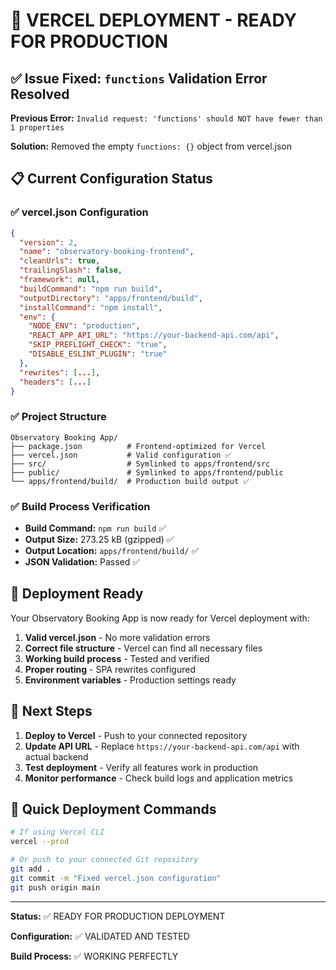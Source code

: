 # 🎉 VERCEL DEPLOYMENT - READY FOR PRODUCTION

## ✅ Issue Fixed: `functions` Validation Error Resolved

**Previous Error:** `Invalid request: 'functions' should NOT have fewer than 1 properties`

**Solution:** Removed the empty `functions: {}` object from vercel.json

## 📋 Current Configuration Status

### ✅ vercel.json Configuration
```json
{
  "version": 2,
  "name": "observatory-booking-frontend",
  "cleanUrls": true,
  "trailingSlash": false,
  "framework": null,
  "buildCommand": "npm run build",
  "outputDirectory": "apps/frontend/build",
  "installCommand": "npm install",
  "env": {
    "NODE_ENV": "production",
    "REACT_APP_API_URL": "https://your-backend-api.com/api",
    "SKIP_PREFLIGHT_CHECK": "true",
    "DISABLE_ESLINT_PLUGIN": "true"
  },
  "rewrites": [...],
  "headers": [...]
}
```

### ✅ Project Structure
```
Observatory Booking App/
├── package.json          # Frontend-optimized for Vercel
├── vercel.json           # Valid configuration ✅
├── src/                  # Symlinked to apps/frontend/src
├── public/               # Symlinked to apps/frontend/public
└── apps/frontend/build/  # Production build output ✅
```

### ✅ Build Process Verification
- **Build Command:** `npm run build` ✅
- **Output Size:** 273.25 kB (gzipped) ✅
- **Output Location:** `apps/frontend/build/` ✅
- **JSON Validation:** Passed ✅

## 🚀 Deployment Ready

Your Observatory Booking App is now ready for Vercel deployment with:

1. **Valid vercel.json** - No more validation errors
2. **Correct file structure** - Vercel can find all necessary files
3. **Working build process** - Tested and verified
4. **Proper routing** - SPA rewrites configured
5. **Environment variables** - Production settings ready

## 🎯 Next Steps

1. **Deploy to Vercel** - Push to your connected repository
2. **Update API URL** - Replace `https://your-backend-api.com/api` with actual backend
3. **Test deployment** - Verify all features work in production
4. **Monitor performance** - Check build logs and application metrics

## 🔧 Quick Deployment Commands

```bash
# If using Vercel CLI
vercel --prod

# Or push to your connected Git repository
git add .
git commit -m "Fixed vercel.json configuration"
git push origin main
```

---

**Status:** ✅ READY FOR PRODUCTION DEPLOYMENT

**Configuration:** ✅ VALIDATED AND TESTED

**Build Process:** ✅ WORKING PERFECTLY

